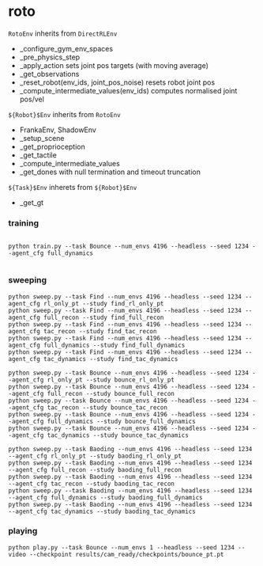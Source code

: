 # roto



`RotoEnv` inherits from `DirectRLEnv`
- _configure_gym_env_spaces
- _pre_physics_step
- _apply_action sets joint pos targets (with moving average)
- _get_observations
- _reset_robot(env_ids, joint_pos_noise) resets robot joint pos
- _compute_intermediate_values(env_ids) computes normalised joint pos/vel

`${Robot}$Env` inherits from `RotoEnv`
- FrankaEnv, ShadowEnv
- _setup_scene
- _get_proprioception
- _get_tactile
- _compute_intermediate_values
- _get_dones with null termination and timeout truncation

`${Task}$Env` inherets from `${Robot}$Env`
- _get_gt

### training

```

python train.py --task Bounce --num_envs 4196 --headless --seed 1234 --agent_cfg full_dynamics


```

### sweeping

```
python sweep.py --task Find --num_envs 4196 --headless --seed 1234 --agent_cfg rl_only_pt --study find_rl_only_pt
python sweep.py --task Find --num_envs 4196 --headless --seed 1234 --agent_cfg full_recon --study find_full_recon
python sweep.py --task Find --num_envs 4196 --headless --seed 1234 --agent_cfg tac_recon --study find_tac_recon
python sweep.py --task Find --num_envs 4196 --headless --seed 1234 --agent_cfg full_dynamics --study find_full_dynamics
python sweep.py --task Find --num_envs 4196 --headless --seed 1234 --agent_cfg tac_dynamics --study find_tac_dynamics

python sweep.py --task Bounce --num_envs 4196 --headless --seed 1234 --agent_cfg rl_only_pt --study bounce_rl_only_pt
python sweep.py --task Bounce --num_envs 4196 --headless --seed 1234 --agent_cfg full_recon --study bounce_full_recon
python sweep.py --task Bounce --num_envs 4196 --headless --seed 1234 --agent_cfg tac_recon --study bounce_tac_recon
python sweep.py --task Bounce --num_envs 4196 --headless --seed 1234 --agent_cfg full_dynamics --study bounce_full_dynamics
python sweep.py --task Bounce --num_envs 4196 --headless --seed 1234 --agent_cfg tac_dynamics --study bounce_tac_dynamics

python sweep.py --task Baoding --num_envs 4196 --headless --seed 1234 --agent_cfg rl_only_pt --study baoding_rl_only_pt
python sweep.py --task Baoding --num_envs 4196 --headless --seed 1234 --agent_cfg full_recon --study baoding_full_recon
python sweep.py --task Baoding --num_envs 4196 --headless --seed 1234 --agent_cfg tac_recon --study baoding_tac_recon
python sweep.py --task Baoding --num_envs 4196 --headless --seed 1234 --agent_cfg full_dynamics --study baoding_full_dynamics
python sweep.py --task Baoding --num_envs 4196 --headless --seed 1234 --agent_cfg tac_dynamics --study baoding_tac_dynamics
```


### playing

```
python play.py --task Bounce --num_envs 1 --headless --seed 1234 --video --checkpoint results/cam_ready/checkpoints/bounce_pt.pt

```